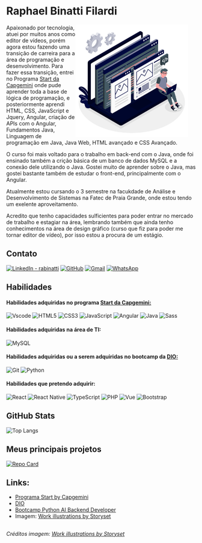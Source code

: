 # Raphael Binatti Filardi

<div style="float: right; margin-right: 20px;">
  <img src="https://github.com/rabinatti/rabinatti/blob/main/img/developer-activity-amico.png?raw=true" width="300px">
</div>

Apaixonado por tecnologia, atuei por muitos anos como editor de vídeos, porém agora estou fazendo uma transição de carreira para a área de programação e desenvolvimento. Para fazer essa transição, entrei no Programa [Start da Capgemini](https://startcapgemini.com.br/) onde pude aprender toda a base de lógica de programação, e posteriormente aprendi HTML, CSS, JavaScript e Jquery, Angular, criação de APIs com o Angular, Fundamentos Java, Linguagem de programação em Java, Java Web, HTML avançado e CSS Avançado.

O curso foi mais voltado para o trabalho em back-end com o Java, onde foi ensinado também a crição básica de um banco de dados MySQL e a conexão dele utilizando o Java. Gostei muito de aprender sobre o Java, mas gostei bastante também de estudar o front-end, principalmente com o Angular. 

Atualmente estou cursando o 3 semestre na facukdade de Análise e Desenvolvimento de Sistemas na Fatec de Praia Grande, onde estou tendo um exelente aproveitamento. 

Acredito que tenho capacidades sulficientes para poder entrar no mercado de trabalho e estagiar na área, lembrando também que ainda tenho conhecimentos na área de design gráfico (curso que fiz para poder me tornar editor de vídeo), por isso estou a procura de um estágio.

## Contato

[![LinkedIn - rabinatti](https://img.shields.io/badge/linkedin-000940?style=for-the-badge&logo=linkedin&logoColor=white)](https://www.linkedin.com/in/rabinatti/) 
[![GitHub](https://img.shields.io/badge/github-000940?style=for-the-badge&logo=github&logoColor=white)](https://github.com/rabinatti)
[![Gmail](https://img.shields.io/badge/email-000940?style=for-the-badge&logo=gmail&logoColor=white)](mailto:rabinatti@gmail.com)
[![WhatsApp](https://img.shields.io/badge/WhatsApp-000940?style=for-the-badge&logo=whatsapp&logoColor=white)](https://wa.me/5513981644855)

## Habilidades

#### Habilidades adquiridas no programa [Start da Capgemini:](https://startcapgemini.com.br/)
![Vscode](https://img.shields.io/badge/Vscode-000940?style=for-the-badge&logo=visual-studio-code&logoColor=white)
![HTML5](https://img.shields.io/badge/HTML5-000940?style=for-the-badge&logo=html5&logoColor=white)
![CSS3](https://img.shields.io/badge/CSS3-000940?style=for-the-badge&logo=css3&logoColor=white)
![JavaScript](https://img.shields.io/badge/JavaScript-000940?style=for-the-badge&logo=javascript&logoColor=white)
![Angular](https://img.shields.io/badge/Angular-000940?style=for-the-badge&logo=angular&logoColor=white)
![Java](https://img.shields.io/badge/java-%23000940.svg?style=for-the-badge&logo=openjdk&logoColor=white)
![Sass](https://img.shields.io/badge/Sass-000940?style=for-the-badge&logo=sass&logoColor=white)

#### Habilidades adquiridas na área de TI:
![MySQL](https://img.shields.io/badge/MySQL-000940?style=for-the-badge&logo=mysql&logoColor=white)

#### Habilidades adquiridas ou a serem adquiridas no bootcamp da  [DIO:](https://www.dio.me/)
![Git](https://img.shields.io/badge/GIT-000940?style=for-the-badge&logo=git&logoColor=white)
![Python](https://img.shields.io/badge/python-000940?style=for-the-badge&logo=python&logoColor=white)

#### Habilidades que pretendo adquirir:
![React](https://img.shields.io/badge/React-000940?style=for-the-badge&logo=react&logoColor=white)
![React Native](https://img.shields.io/badge/React_Native-000940?style=for-the-badge&logo=react&logoColor=white)
![TypeScript](https://img.shields.io/badge/TypeScript-000940?style=for-the-badge&logo=typescript&logoColor=white)
![PHP](https://img.shields.io/badge/PHP-000940?style=for-the-badge&logo=php&logoColor=white)
![Vue](https://img.shields.io/badge/vuejs-%23000940.svg?style=for-the-badge&logo=vuedotjs&logoColor=white)
![Bootstrap](https://img.shields.io/badge/-boostrap-000940?style=for-the-badge&logo=bootstrap&logoColor=white)

## GitHub Stats

![Top Langs](https://github-readme-stats-git-masterrstaa-rickstaa.vercel.app/api/top-langs/?username=rabinatti&bg_color=000940&border_color=9CBFEA&title_color=9CBFEA&text_color=FFF)

## Meus principais projetos

[![Repo Card](https://github-readme-stats.vercel.app/api/pin/?username=rabinatti&repo=proway-computers&bg_color=000940&border_color=9CBFEA&show_icons=true&icon_color=30A3DC&title_color=9CBFEA&text_color=FFF)](https://github.com/rabinatti/proway-computers)

## Links:
* [Programa Start by Capgemini](https://startcapgemini.com.br/)
* [DIO](https://www.dio.me/)
* [Bootcamp Python AI Backend Developer](https://web.dio.me/track/coding-future-vivo-python-ai-backend-developer)
* Imagem: [Work illustrations by Storyset](https://storyset.com/work)


##
###### Créditos imagem: [Work illustrations by Storyset](https://storyset.com/work)
